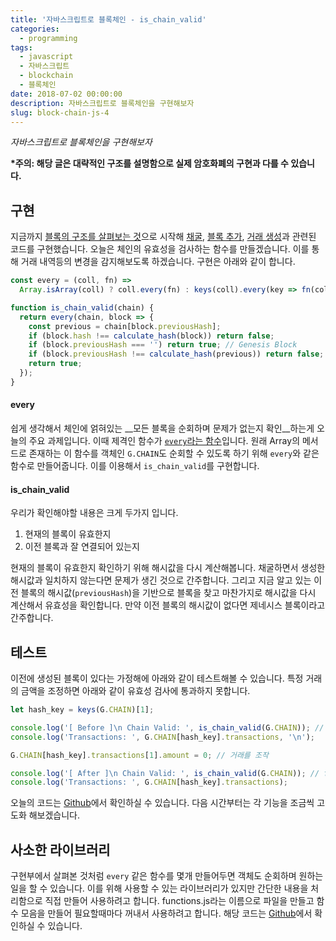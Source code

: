 ```yaml
---
title: '자바스크립트로 블록체인 - is_chain_valid'
categories:
  - programming
tags:
  - javascript
  - 자바스크립트
  - blockchain
  - 블록체인
date: 2018-07-02 00:00:00
description: 자바스크립트로 블록체인을 구현해보자
slug: block-chain-js-4
---
```

_자바스크립트로 블록체인을 구현해보자_

__\*주의: 해당 글은 대략적인 구조를 설명함으로 실제 암호화폐의 구현과 다를 수 있습니다.__

## 구현

지금까지 [블록의 구조를 살펴보는 것](/programming/block-chain-js/)으로 시작해 [채굴](/programming/block-chain-js-1/), [블록 추가](/programming/block-chain-js-2/), [거래 생성](/programming/block-chain-js-3/)과 관련된 코드를 구현했습니다. 오늘은 체인의 유효성을 검사하는 함수를 만들겠습니다. 이를 통해 거래 내역등의 변경을 감지해보도록 하겠습니다. 구현은 아래와 같이 합니다.

```javascript
const every = (coll, fn) =>
  Array.isArray(coll) ? coll.every(fn) : keys(coll).every(key => fn(coll[key], key, coll));

function is_chain_valid(chain) {
  return every(chain, block => {
    const previous = chain[block.previousHash];
    if (block.hash !== calculate_hash(block)) return false;
    if (block.previousHash === '') return true; // Genesis Block
    if (block.previousHash !== calculate_hash(previous)) return false;
    return true;
  });
}
```

#### every

쉽게 생각해서 체인에 얽혀있는 __모든 블록을 순회하며 문제가 없는지 확인__하는게 오늘의 주요 과제입니다. 이때 제격인 함수가 [`every`라는 함수](https://developer.mozilla.org/ko/docs/Web/JavaScript/Reference/Global_Objects/Array/every)입니다. 원래 Array의 메서드로 존재하는 이 함수를 객체인 `G.CHAIN`도 순회할 수 있도록 하기 위해 `every`와 같은 함수로 만들어줍니다. 이를 이용해서 `is_chain_valid`를 구현합니다.

#### is_chain_valid

우리가 확인해야할 내용은 크게 두가지 입니다.
1. 현재의 블록이 유효한지
2. 이전 블록과 잘 연결되어 있는지

현재의 블록이 유효한지 확인하기 위해 해시값을 다시 계산해봅니다. 채굴하면서 생성한 해시값과 일치하지 않는다면 문제가 생긴 것으로 간주합니다. 그리고 지금 알고 있는 이전 블록의 해시값(`previousHash`)을 기반으로 블록을 찾고 마찬가지로 해시값을 다시 계산해서 유효성을 확인합니다. 만약 이전 블록의 해시값이 없다면 제네시스 블록이라고 간주합니다.


## 테스트

이전에 생성된 블록이 있다는 가정해에 아래와 같이 테스트해볼 수 있습니다. 특정 거래의 금액을 조정하면 아래와 같이 유효성 검사에 통과하지 못합니다.

```javascript
let hash_key = keys(G.CHAIN)[1];

console.log('[ Before ]\n Chain Valid: ', is_chain_valid(G.CHAIN)); // true
console.log('Transactions: ', G.CHAIN[hash_key].transactions, '\n');

G.CHAIN[hash_key].transactions[1].amount = 0; // 거래를 조작

console.log('[ After ]\n Chain Valid: ', is_chain_valid(G.CHAIN)); // false
console.log('Transactions: ', G.CHAIN[hash_key].transactions);
```

오늘의 코드는 [Github](https://github.com/hajoeun/block-js/blob/master/v04.js)에서 확인하실 수 있습니다. 다음 시간부터는 각 기능을 조금씩 고도화 해보겠습니다.


## 사소한 라이브러리

구현부에서 살펴본 것처럼 `every` 같은 함수를 몇개 만들어두면 객체도 순회하며 원하는 일을 할 수 있습니다. 이를 위해 사용할 수 있는 라이브러리가 있지만 간단한 내용을 처리함으로 직접 만들어 사용하려고 합니다. functions.js라는 이름으로 파일을 만들고 함수 모음을 만들어 필요할때마다 꺼내서 사용하려고 합니다. 해당 코드는 [Github](https://github.com/hajoeun/block-js/blob/master/lib/functions.js)에서 확인하실 수 있습니다.

